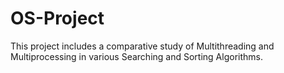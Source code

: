 # OS-Project

This project includes a comparative study of Multithreading and Multiprocessing in various Searching and Sorting Algorithms.
